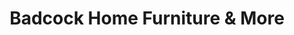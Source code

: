 ---
title: "Badcock Home Furniture & More"
url: /vero-beach/badcock-home-furniture-and-more/
shop: furniture
---